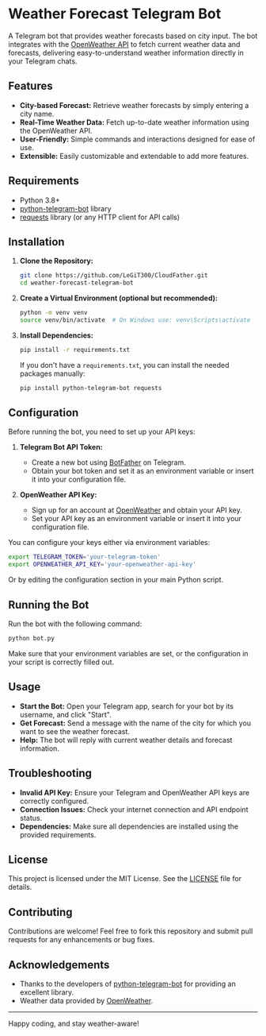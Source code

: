 # Weather Forecast Telegram Bot

A Telegram bot that provides weather forecasts based on city input. The bot integrates with the [OpenWeather API](https://openweathermap.org/api) to fetch current weather data and forecasts, delivering easy-to-understand weather information directly in your Telegram chats.

## Features

- **City-based Forecast:** Retrieve weather forecasts by simply entering a city name.
- **Real-Time Weather Data:** Fetch up-to-date weather information using the OpenWeather API.
- **User-Friendly:** Simple commands and interactions designed for ease of use.
- **Extensible:** Easily customizable and extendable to add more features.

## Requirements

- Python 3.8+
- [python-telegram-bot](https://github.com/python-telegram-bot/python-telegram-bot) library
- [requests](https://pypi.org/project/requests/) library (or any HTTP client for API calls)

## Installation

1. **Clone the Repository:**

   ```bash
   git clone https://github.com/LeGiT300/CloudFather.git
   cd weather-forecast-telegram-bot
   ```

2. **Create a Virtual Environment (optional but recommended):**

   ```bash
   python -m venv venv
   source venv/bin/activate  # On Windows use: venv\Scripts\activate
   ```

3. **Install Dependencies:**

   ```bash
   pip install -r requirements.txt
   ```

   If you don't have a `requirements.txt`, you can install the needed packages manually:

   ```bash
   pip install python-telegram-bot requests
   ```

## Configuration

Before running the bot, you need to set up your API keys:

1. **Telegram Bot API Token:**

   - Create a new bot using [BotFather](https://core.telegram.org/bots#6-botfather) on Telegram.
   - Obtain your bot token and set it as an environment variable or insert it into your configuration file.

2. **OpenWeather API Key:**

   - Sign up for an account at [OpenWeather](https://openweathermap.org/api) and obtain your API key.
   - Set your API key as an environment variable or insert it into your configuration file.

You can configure your keys either via environment variables:

```bash
export TELEGRAM_TOKEN='your-telegram-token'
export OPENWEATHER_API_KEY='your-openweather-api-key'
```

Or by editing the configuration section in your main Python script.

## Running the Bot

Run the bot with the following command:

```bash
python bot.py
```

Make sure that your environment variables are set, or the configuration in your script is correctly filled out.

## Usage

- **Start the Bot:** Open your Telegram app, search for your bot by its username, and click "Start".
- **Get Forecast:** Send a message with the name of the city for which you want to see the weather forecast.
- **Help:** The bot will reply with current weather details and forecast information.

## Troubleshooting

- **Invalid API Key:** Ensure your Telegram and OpenWeather API keys are correctly configured.
- **Connection Issues:** Check your internet connection and API endpoint status.
- **Dependencies:** Make sure all dependencies are installed using the provided requirements.

## License

This project is licensed under the MIT License. See the [LICENSE](LICENSE) file for details.

## Contributing

Contributions are welcome! Feel free to fork this repository and submit pull requests for any enhancements or bug fixes.

## Acknowledgements

- Thanks to the developers of [python-telegram-bot](https://github.com/python-telegram-bot/python-telegram-bot) for providing an excellent library.
- Weather data provided by [OpenWeather](https://openweathermap.org).

---

Happy coding, and stay weather-aware!
